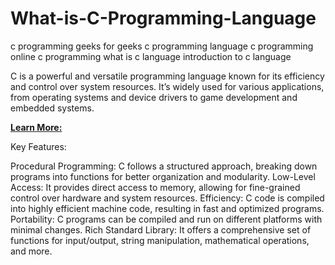 # What-is-C-Programming-Language
c programming geeks for geeks  c programming language  c programming online  c programming  what is c language  introduction to c language

C is a powerful and versatile programming language known for its efficiency and control over system resources. It’s widely used for various applications, from operating systems and device drivers to game development and embedded systems.

[**Learn More:**](https://www.scishowengineer.com/2023/03/what-is-c-programming-language.html)

Key Features:

Procedural Programming: C follows a structured approach, breaking down programs into functions for better organization and modularity.
Low-Level Access: It provides direct access to memory, allowing for fine-grained control over hardware and system resources.
Efficiency: C code is compiled into highly efficient machine code, resulting in fast and optimized programs.
Portability: C programs can be compiled and run on different platforms with minimal changes.
Rich Standard Library: It offers a comprehensive set of functions for input/output, string manipulation, mathematical operations, and more.
